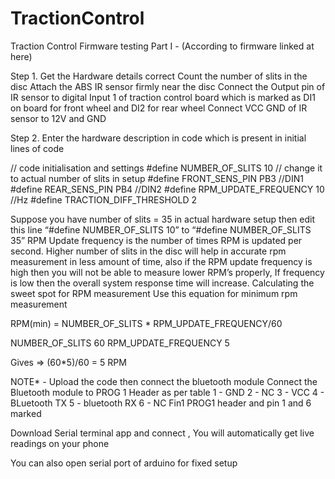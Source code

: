 # TractionControl

Traction Control Firmware testing Part I - (According to firmware linked at here)


Step 1.
Get the Hardware details correct
Count the number of slits in the disc
Attach the ABS IR sensor firmly near the disc
Connect the Output pin of IR sensor to digital Input 1 of traction control board which is marked as DI1 on board for front wheel and DI2 for rear wheel
Connect VCC GND of IR sensor to 12V and GND 

Step 2.
Enter the hardware description in code which is present in initial lines of code

// code initialisation and settings
#define NUMBER_OF_SLITS 10 // change it to actual number of slits in setup
#define FRONT_SENS_PIN  PB3  //DIN1
#define REAR_SENS_PIN   PB4  //DIN2
#define RPM_UPDATE_FREQUENCY 10 //Hz 
#define TRACTION_DIFF_THRESHOLD 2 


Suppose you have number of slits = 35 in actual hardware setup then edit this line “#define NUMBER_OF_SLITS 10” to “#define NUMBER_OF_SLITS 35”
RPM Update frequency is the number of times RPM is updated per second. Higher number of slits in the disc will help in accurate rpm measurement in less amount of time, also if the RPM update frequency is high then you will not be able to measure lower RPM’s properly, If frequency is low then the overall system response time will increase.
Calculating the sweet spot for RPM measurement
Use this equation for minimum rpm measurement 

RPM(min) = NUMBER_OF_SLITS * RPM_UPDATE_FREQUENCY/60

NUMBER_OF_SLITS 60
RPM_UPDATE_FREQUENCY 5 

Gives => (60*5)/60 = 5 RPM 




NOTE* - Upload the code then connect the bluetooth module 
Connect the Bluetooth module to PROG 1 Header as per table 
	1 - GND
	2 -  NC
3 - VCC
	4 - BLuetooth TX
5 - bluetooth RX
6 - NC
Fin1 PROG1 header  and pin 1 and 6 marked






Download Serial terminal app  and connect , You will automatically get live readings on your phone

You can also open serial port of arduino for fixed setup
